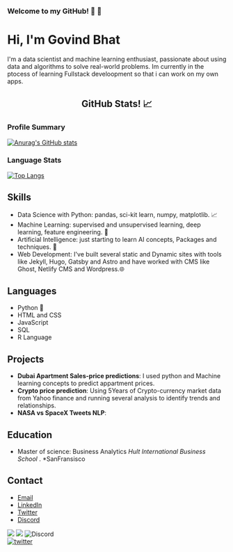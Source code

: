 ### Welcome to my GitHub! 🙌 👐

# Hi, I'm **Govind Bhat**

I'm a data scientist and machine learning enthusiast, passionate about using data and algorithms to solve real-world problems. Im currently in the ptocess of learning Fullstack develoopment so that i can work on my own apps.

<h2 align='center'> GitHub Stats! 📈 </h2>

### Profile Summary

[![Anurag's GitHub stats](https://github-readme-stats.vercel.app/api?username=git-GB)](https://github.com/anuraghazra/github-readme-stats)


### Language Stats

[![Top Langs](https://github-readme-stats-git-masterrstaa-rickstaa.vercel.app/api/top-langs/?username=git-GB&?exclude_repo=G-Bot,gb-freeStuffDev,fsdl-website,oopenai-spinningup,dive-into-machine-learning,pandas_exercises,text-analytics-with-python,Data-Science--Cheat-Sheet,Complete-Python-3-Bootcamp)](https://github.com/anuraghazra/github-readme-stats)




## Skills

- Data Science with Python: pandas, sci-kit learn, numpy, matplotlib. 📈
- Machine Learning: supervised and unsupervised learning, deep learning, feature engineering. 🤖
- Artificial Intelligence: just starting to learn AI concepts, Packages and techniques. 🧠
- Web Development: I've built several static and Dynamic sites with tools like Jekyll, Hugo, Gatsby and Astro and have worked with CMS like Ghost, Netlify   CMS and Wordpress.🌐


## Languages

- Python 🐍
- HTML and CSS 
- JavaScript 
- SQL
- R Language

## Projects

- **Dubai Apartment Sales-price predictions**: I used python and Machine learning concepts to predict appartment prices.
- **Crypto price prediction**: Using 5Years of Crypto-currency market data from Yahoo finance and running several analysis to identify trends and relationships.
- **NASA vs SpaceX Tweets NLP**: 

## Education


- Master of science: Business Analytics
*Hult International Business School* . *SanFransisco


## Contact
- [Email](govind.s.bhat@outlook.com)
- [LinkedIn](https://linkedin.com/in/govindsbhat)
- [Twitter](https://twitter.com/_gbhat_/)
- [Discord](https://discord.com/GBhat#3634)

<img src="https://img.shields.io/badge/Datacamp-05192D?style=for-the-badge&logo=datacamp&logoColor=65FF8F"/> <img src="https://img.shields.io/badge/updated-today-brightgreen?style=for-the-badge"> <img alt="Discord" src="https://img.shields.io/discord/1056296312783503450?label=Discord&logo=Discord&logoColor=d&style=for-the-badge"><br>
[![twitter](https://img.shields.io/badge/twitter-1DA1F2?style=for-the-badge&logo=twitter&logoColor=white)](https://twitter.com/follow/_ghbhat_)
